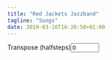 ```yaml
---
title: "Red Jackets Jazzband"
tagline: "Songs"
date: 2019-03-16T16:26:50+01:00
---
```


<script src="/script/abcjs_midi_5.6.5-min.js" type="text/javascript"></script>
<script src="/script/render_abc.js" type="text/javascript"></script>

<div id="songslist"></div>
<div id="sheetmenu">
Transpose (halfsteps)<input type="number" id="transpose" name="quantity" value="0" min="-12" max="12" onchange="rerenderFile()"></div>
<div id="songtitle"></div>
<div id="chordtable"></div>
<div id="notation" style="background:#ffffee"></div>

